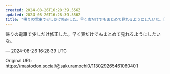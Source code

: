 ```yaml
---
created: 2024-08-26T16:28:39.556Z
updated: 2024-08-26T16:28:39.556Z
title: "帰りの電車で少しだけ修正した。早く表だけでもまとめて見れるようにしたいな。[...]"
---
```


<p>帰りの電車で少しだけ修正した。早く表だけでもまとめて見れるようにしたいな。</p>

&mdash; 2024-08-26 16:28:39 UTC

Original URL: https://mastodon.social/@sakuramochi0/113029265461060401
